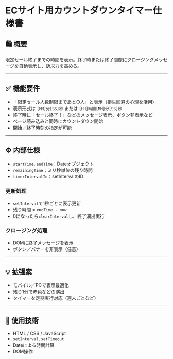 # ECサイト用カウントダウンタイマー仕様書

## 🛍️ 概要
限定セール終了までの時間を表示。終了時または終了間際にクロージングメッセージを自動表示し、訴求力を高める。

---

## ✅ 機能要件

- 「限定セール人数制限まであと○人」と表示（損失回避の心理を活用）
- 表示形式は `[MM]分[SS]秒` または `[HH]時間[MM]分[SS]秒`
- 終了時に「セール終了！」などのメッセージ表示、ボタン非表示など
- ページ読み込みと同時にカウントダウン開始
- 開始／終了時刻の指定が可能

---

## ⚙️ 内部仕様

- `startTime`, `endTime`：Dateオブジェクト
- `remainingTime`：ミリ秒単位の残り時間
- `timerIntervalId`：setIntervalのID

### 更新処理
- `setInterval`で1秒ごとに表示更新
- 残り時間 = `endTime - now`
- 0になったら`clearInterval`し、終了演出実行

### クロージング処理
- DOMに終了メッセージを表示
- ボタン／バナーを非表示（任意）

---

## 💡 拡張案

- モバイル／PCで表示最適化
- 残り1分で赤色などの演出
- タイマーを定期実行対応（週末ごとなど）

---

## 📝 使用技術

- HTML / CSS / JavaScript
- `setInterval`, `setTimeout`
- Dateによる時間計算
- DOM操作



